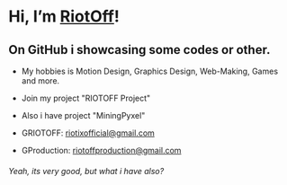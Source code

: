 # Hi, I’m [RiotOff]!
## On GitHub i showcasing some codes or other.

- My hobbies is Motion Design, Graphics Design, Web-Making, Games and more.

- Join my project "RIOTOFF Project"

- Also i have project "MiningPyxel"

- GRIOTOFF: riotixofficial@gmail.com

- GProduction: riotoffproduction@gmail.com

###### Yeah, its very good, but what i have also?

<!-- dark -->

[RiotOff]: https://riotoff.ml
